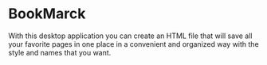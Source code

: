 # BookMarck
With this desktop application you can create an HTML file that will save all your favorite pages in one place in a convenient and organized way with the style and names that you want. 
